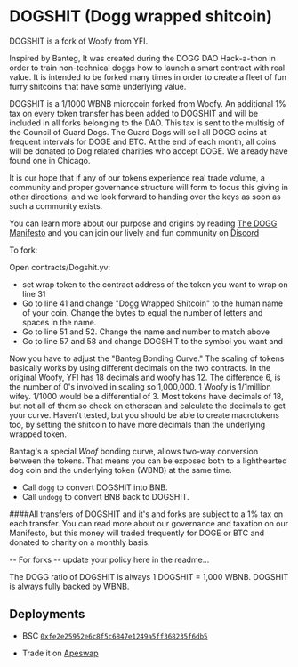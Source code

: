 # DOGSHIT (Dogg wrapped shitcoin)

DOGSHIT is a fork of Woofy from YFI.

Inspired by Banteg, It was created during the DOGG DAO Hack-a-thon in order to train non-technical doggs how to launch a smart contract with real value.  It is intended to be forked many times in order to create a fleet of fun furry shitcoins that have some underlying value.

DOGSHIT is a 1/1000 WBNB microcoin forked from Woofy.  An additional 1% tax on every token transfer has been added to DOGSHIT and will be included in all forks belonging to the DAO.  This tax is sent to the multisig of the Council of Guard Dogs.  The Guard Dogs will sell all DOGG coins at frequent intervals for DOGE and BTC.  At the end of each month, all coins will be donated to Dog related charities who accept DOGE.  We already have found one in Chicago.  

It is our hope that if any of our tokens experience real trade volume, a community and proper governance structure will form to focus this giving in other directions, and we look forward to handing over the keys as soon as such a community exists.

You can learn more about our purpose and origins by reading [The DOGG Manifesto](https://app.gitbook.com/@dogg-dao/s/dogg-dao/the-dogg-manifesto-1) and you can join our lively and fun community on [Discord](https://discord.gg/8m5VEDZ5vY)


To fork:

Open contracts/Dogshit.yv:
- set wrap token to the contract address of the token you want to wrap on line 31
- Go to line 41 and change "Dogg Wrapped Shitcoin" to the human name of your coin.  Change the bytes to equal the number of letters and spaces in the name.  
- Go to line 51 and 52.  Change the name and number to match above
- Go to line 57 and 58 and change DOGSHIT to the symbol you want and 

Now you have to adjust the "Banteg Bonding Curve."  The scaling of tokens basically works by using different decimals on the two contracts.  In the original Woofy, YFI has 18 decimals and woofy has 12.  The difference 6, is the number of 0's involved in scaling so 1,000,000.  1 Woofy is 1/1million wifey.  1/1000 would be a differential of 3.   Most tokens have decimals of 18, but not all of them so check on etherscan and calculate the decimals to get your curve.  Haven't tested, but you should be able to create macrotokens too, by setting the shitcoin to have more decimals than the underlying wrapped token.

Bantag's a special *Woof* bonding curve, allows two-way conversion between the tokens.
That means you can be exposed both to a lighthearted dog coin and the underlying token (WBNB) at the same time.

- Call `dogg` to convert DOGSHIT into BNB.
- Call `undogg` to convert BNB back to DOGSHIT.

####All transfers of DOGSHIT and it's and forks are subject to a 1% tax on each transfer.
You can read more about our governance and taxation on our Manifesto, but this money will traded frequently for DOGE or BTC and donated to charity on a monthly basis.


-- For forks -- update your policy here in the readme...


The DOGG ratio of DOGSHIT is always 1 DOGSHIT = 1,000 WBNB. DOGSHIT is always fully backed by WBNB.

## Deployments

- BSC [`0xfe2e25952e6c8f5c6847e1249a5ff368235f6db5`](https://bscscan.com/token/0xfe2e25952e6c8f5c6847e1249a5ff368235f6db5)

- Trade it on [Apeswap](https://info.apeswap.finance/pair/0x7f24df1a718af253105b6fce1287bf8839588524)
